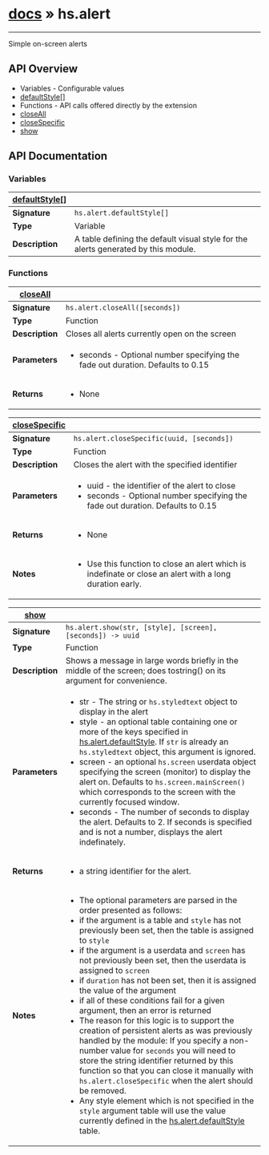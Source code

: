 # [docs](/hammerspoon/index.html) » hs.alert
---

Simple on-screen alerts

## API Overview
* Variables - Configurable values
 * [defaultStyle[]](#defaultStyle[])
* Functions - API calls offered directly by the extension
 * [closeAll](#closeAll)
 * [closeSpecific](#closeSpecific)
 * [show](#show)

## API Documentation

### Variables

| [defaultStyle[]](#defaultStyle[])         |                                                                                     |
| --------------------------------------------|-------------------------------------------------------------------------------------|
| **Signature**                               | `hs.alert.defaultStyle[]`                                                                    |
| **Type**                                    | Variable                                                                     |
| **Description**                             | A table defining the default visual style for the alerts generated by this module.                                                                     |

### Functions

| [closeAll](#closeAll)         |                                                                                     |
| --------------------------------------------|-------------------------------------------------------------------------------------|
| **Signature**                               | `hs.alert.closeAll([seconds])`                                                                    |
| **Type**                                    | Function                                                                     |
| **Description**                             | Closes all alerts currently open on the screen                                                                     |
| **Parameters**                              | <ul><li>seconds - Optional number specifying the fade out duration. Defaults to 0.15</li></ul> |
| **Returns**                                 | <ul><li>None</li></ul>          |

| [closeSpecific](#closeSpecific)         |                                                                                     |
| --------------------------------------------|-------------------------------------------------------------------------------------|
| **Signature**                               | `hs.alert.closeSpecific(uuid, [seconds])`                                                                    |
| **Type**                                    | Function                                                                     |
| **Description**                             | Closes the alert with the specified identifier                                                                     |
| **Parameters**                              | <ul><li>uuid    - the identifier of the alert to close</li><li>seconds - Optional number specifying the fade out duration. Defaults to 0.15</li></ul> |
| **Returns**                                 | <ul><li>None</li></ul>          |
| **Notes**                                   | <ul><li>Use this function to close an alert which is indefinate or close an alert with a long duration early.</li></ul>                |

| [show](#show)         |                                                                                     |
| --------------------------------------------|-------------------------------------------------------------------------------------|
| **Signature**                               | `hs.alert.show(str, [style], [screen], [seconds]) -> uuid`                                                                    |
| **Type**                                    | Function                                                                     |
| **Description**                             | Shows a message in large words briefly in the middle of the screen; does tostring() on its argument for convenience.                                                                     |
| **Parameters**                              | <ul><li>str     - The string or `hs.styledtext` object to display in the alert</li><li>style   - an optional table containing one or more of the keys specified in [hs.alert.defaultStyle](#defaultStyle).  If `str` is already an `hs.styledtext` object, this argument is ignored.</li><li>screen  - an optional `hs.screen` userdata object specifying the screen (monitor) to display the alert on.  Defaults to `hs.screen.mainScreen()` which corresponds to the screen with the currently focused window.</li><li>seconds - The number of seconds to display the alert. Defaults to 2.  If seconds is specified and is not a number, displays the alert indefinately.</li></ul> |
| **Returns**                                 | <ul><li>a string identifier for the alert.</li></ul>          |
| **Notes**                                   | <ul><li>The optional parameters are parsed in the order presented as follows:</li><li>  if the argument is a table and `style` has not previously been set, then the table is assigned to `style`</li><li>  if the argument is a userdata and `screen` has not previously been set, then the userdata is assigned to `screen`</li><li>  if `duration` has not been set, then it is assigned the value of the argument</li><li>  if all of these conditions fail for a given argument, then an error is returned</li><li>The reason for this logic is to support the creation of persistent alerts as was previously handled by the module: If you specify a non-number value for `seconds` you will need to store the string identifier returned by this function so that you can close it manually with `hs.alert.closeSpecific` when the alert should be removed.</li><li>Any style element which is not specified in the `style` argument table will use the value currently defined in the [hs.alert.defaultStyle](#defaultStyle) table.</li></ul>                |

